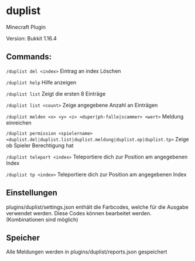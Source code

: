 # duplist

Minecraft Plugin

Version: Bukkit 1.16.4

## Commands:

`/duplist del <index>` Eintrag an index Löschen

`/duplist help` Hilfe anzeigen

`/duplist list` Zeigt die ersten 8 Einträge

`/duplist list <count>` Zeige angegebene Anzahl an Einträgen

`/duplist melden <x> <y> <z> <duper|ph-falle|scammer> <wert>` Meldung einreichen

`/duplist permission <spielername> <duplist.del|duplist.list|duplist.meldung|duplist.op|duplist.tp>` Zeige ob Spieler Berechtigung hat

`/duplist teleport <index>` Teleportiere dich zur Position am angegebenen Index

`/duplist tp <index>` Teleportiere dich zur Position am angegebenen Index

## Einstellungen

plugins/duplist/settings.json enthält die Farbcodes, welche für die Ausgabe verwendet werden. Diese Codes können bearbeitet werden. (Kombinationen sind möglich)

## Speicher

Alle Meldungen werden in plugins/duplist/reports.json gespeichert
